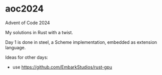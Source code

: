 # aoc2024
Advent of Code 2024

My solutions in Rust with a twist.

Day 1 is done in steel, a Scheme implementation, embedded as extension language.

Ideas for other days:
- use https://github.com/EmbarkStudios/rust-gpu

